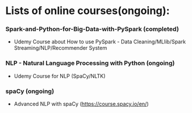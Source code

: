 # Lists of online courses(ongoing): 

### Spark-and-Python-for-Big-Data-with-PySpark (completed)
  * Udemy Course about How to use PySpark - Data Cleaning/MLlib/Spark Streaming/NLP/Recommender System 

### NLP - Natural Language Processing with Python (ongoing)
  * Udemy Course for NLP (SpaCy/NLTK)
 
### spaCy (ongoing)
  *  Advanced NLP with spaCy (https://course.spacy.io/en/)


